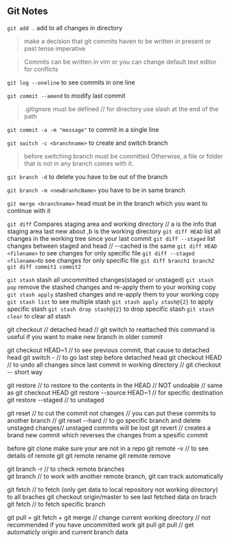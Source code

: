 ## Git Notes

`git add .` add to all changes in directory

> make a decision that git commits haven to be written in present or past tense imperative

> Commits can be written in vim or you can change default text editor for conflicts

`git log --oneline` to see commits in one line

`git commit --amend`  to modify last commit 

> .gitignore must be defined // for directory use slash at the end of the path
 
`git commit -a -m "message"` to commit in a single line

`git switch -c <branchname>` to create and switch branch

> before switching branch must be committed Otherwise, a file or folder that is not in any branch comes with it.

`git branch -d` to delete you have to be out of the branch

`git branch -m <newBranhcName>` you have to be in same branch

`git merge <branchname>` head must be in the branch which you want to continue with it 

`git diff` Compares staging area and working directory // a is the info that staging area last new about ,b is the working directory 
`git diff HEAD` list all changes in the working tree since your last commit
`git diff --staged` list changes  between staged and head // --cached is the same
`git diff HEAD <filename>` to see changes for only specific file
`git diff --staged <filename>`to see changes for only specific file
`git diff branch1 branch2` 
`git diff commit1 commit2`

`git stash` stash all uncommitted changes(staged or unstaged) 
`git stash pop` remove the stashed changes and re-apply them to your working copy
`git stash apply` stashed changes and re-apply them to your working copy 
`git stash list` to see multiple stash
`git stash apply stash@{2}` to apply specific stash
`git stash drop stash@{2}` to drop  specific stash
`git stash clear` to clear all stash 

git checkout <commit-hash> // detached head // git switch <branchname> to reattached
this command is useful if you want to make new branch in older commit
 
git checkout HEAD~1 // to see previous commit, that cause to detached head
git switch - // to go last step before detached head
git checkout HEAD <filename> // to undo all changes since last commit in working directory // git checkout -- <filename> short way

git restore <filename> // to restore to the contents in the HEAD // NOT undoable // same as git checkout HEAD <filename> 
git restore --source HEAD~1 <filename> // for specific destination
git restore --staged <filename> // to unstaged 

git reset <commit-hash> // to cut the commit not changes // you can put these  commits to another branch //
git reset --hard <commit> // to go specific branch and delete unstaged changes// unstaged commits will be lost
git revert <commit> // creates a brand new commit which reverses the changes from a spesific commit

before git clone make sure your are not in a repo
git remote -v // to see details of remote git
git remote rename <old> <newname>
git remote remove <name>

git branch -r // to check remote branches  
git branch <remoteBranchName> // to work with another remote branch, git can track automatically

git fetch <remoteName> // to fetch (only get data to local repository not working directory) to all braches
git checkout origin/master to see last fetched data on brach
git fetch <remoteName> <remoteBrachName> // to fetch specific branch 

git pull = git fetch + git merge // change current working directory // not recommended if you have uncommitted work
git pull <remoteName> <branchName>
git pull // get automaticly origin and current branch data 



